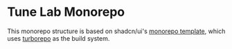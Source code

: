 # Tune Lab Monorepo

This monorepo structure is based on shadcn/ui's [monorepo template](https://ui.shadcn.com/docs/monorepo), which uses [turborepo](https://turbo.build/repo/docs) as the build system.
